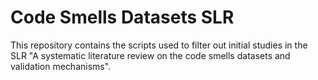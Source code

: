 # Code Smells Datasets SLR

This repository contains the scripts used to filter out initial studies in the SLR "A systematic literature review on the code smells datasets and validation mechanisms". 
